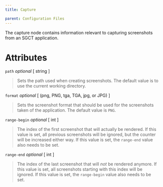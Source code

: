 ```yaml
---
title: Capture

parent: Configuration Files
---
```


The capture node contains information relevant to capturing screenshots from an SGCT application. 

# Attributes
`path` *optional* \[ string \]
 > Sets the path used when creating screenshots.  The default value is to use the current working directory.

`format` *optional* \[ (png, PNG, tga, TGA, jpg, or JPG) \]
 > Sets the screenshot format that should be used for the screenshots taken of the application.  The default value is `PNG`.

`range-begin` *optional* \[ int \]
 > The index of the first screenshot that will actually be rendered. If this value is set, all previous screenshots will be ignored, but the counter will be increased either way. If this value is set, the `range-end` value also needs to be set.
 
 `range-end` *optional* \[ int \]
 > The index of the last screenshot that will *not* be rendered anymore. If this value is set, all screenshots starting with this index will be ignored. If this value is set, the `range-begin` value also needs to be set.
